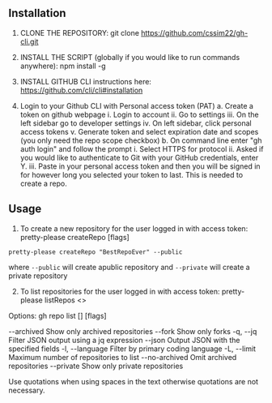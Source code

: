 ## Installation

1. CLONE THE REPOSITORY:
git clone https://github.com/cssim22/gh-cli.git

2. INSTALL THE SCRIPT (globally if you would like to run commands anywhere):
npm install -g

3. INSTALL GITHUB CLI
instructions here: https://github.com/cli/cli#installation

4. Login to your Github CLI with Personal access token (PAT) 
		a. Create a token on github webpage
			i. Login to account
			ii. Go to settings
			iii. On the left sidebar go to developer settings
			iv. On left sidebar, click personal access tokens
			v. Generate token and select expiration date and scopes (you only need the repo scope checkbox)
		b. On command line enter "gh auth login" and follow the prompt
			i. Select HTTPS for protocol
			ii. Asked if you would like to authenticate to Git with your GitHub credentials, enter Y.
			iii. Paste in your personal access token and then you will be signed in for however long you selected your token to last. This is needed to create a repo.

## Usage

1. To create a new repository for the user logged in with access token:
pretty-please createRepo <Repo Name> [flags]
```
pretty-please createRepo "BestRepoEver" --public
```
where `--public` will create apublic repository and `--private` will create a private repository

2. To list repositories for the user logged in with access token:
pretty-please listRepos <>

Options:
gh repo list [<owner>] [flags]

--archived
Show only archived repositories
--fork
Show only forks
-q, --jq <expression>
Filter JSON output using a jq expression
--json <fields>
Output JSON with the specified fields
-l, --language <string>
Filter by primary coding language
-L, --limit <int>
Maximum number of repositories to list
--no-archived
Omit archived repositories
--private
Show only private repositories

Use quotations when using spaces in the text otherwise quotations are not necessary.




